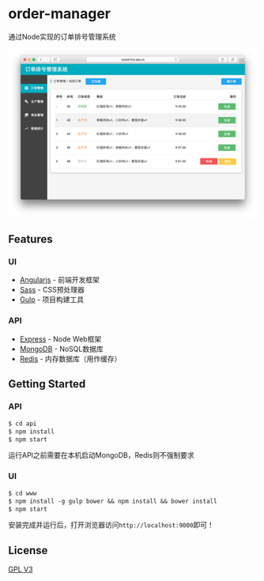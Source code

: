 # order-manager
通过Node实现的订单排号管理系统

![Screen shot](https://raw.githubusercontent.com/hfut-xcsoft/order-manager/master/order-manager.png)

## Features

### UI

+ [Angularjs](https://angular.io) - 前端开发框架
+ [Sass](http://sass-lang.com) - CSS预处理器
+ [Gulp](http://gulpjs.com) - 项目构建工具

### API

+ [Express](http://expressjs.com) - Node Web框架
+ [MongoDB](https://www.mongodb.com/) - NoSQL数据库
+ [Redis](http://redis.io) - 内存数据库（用作缓存）

## Getting Started

### API

```
$ cd api
$ npm install
$ npm start
```

运行API之前需要在本机启动MongoDB，Redis则不强制要求

### UI

```
$ cd www
$ npm install -g gulp bower && npm install && bower install
$ npm start
```

安装完成并运行后，打开浏览器访问`http://localhost:9000`即可！

## License

[GPL V3](https://github.com/hfut-xcsoft/order-manager/blob/master/LICENSE)



